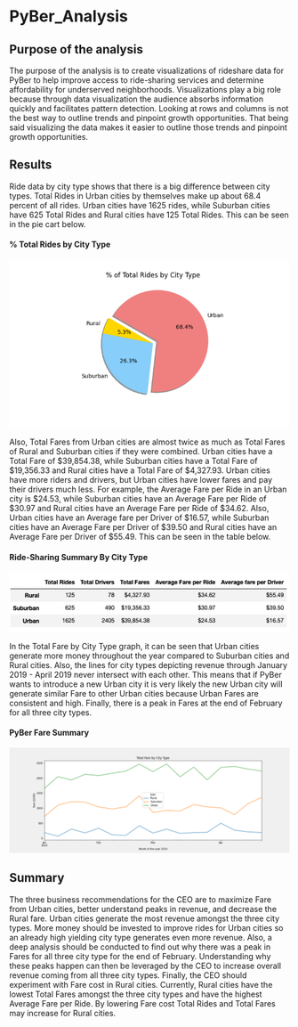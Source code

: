 # PyBer_Analysis

## Purpose of the analysis
The purpose of the analysis is to create visualizations of rideshare data for PyBer to help improve access to ride-sharing services and determine affordability for underserved neighborhoods. Visualizations play a big role because through data visualization the audience absorbs information quickly and facilitates pattern detection. Looking at rows and columns is not the best way to outline trends and pinpoint growth opportunities. That being said visualizing the data makes it easier to outline those trends and pinpoint growth opportunities.

## Results

Ride data by city type shows that there is a big difference between city types. Total Rides in Urban cities by themselves make up about 68.4 percent of all rides. Urban cities have 1625 rides, while Suburban cities have 625 Total Rides and Rural cities have 125 Total Rides. This can be seen in the pie cart below.

#### % Total Rides by City Type

![Pie chart for Total Rides by City Type](./analysis/Fig6.png)

Also, Total Fares from Urban cities are almost twice as much as Total Fares of Rural and Suburban cities if they were combined. Urban cities have a Total Fare of $39,854.38, while Suburban cities have a Total Fare of $19,356.33 and Rural cities have a Total Fare of $4,327.93. Urban cities have more riders and drivers, but Urban cities have lower fares and pay their drivers much less. For example, the Average Fare per Ride in an Urban city is $24.53, while Suburban cities have an Average Fare per Ride of $30.97 and Rural cities have an Average Fare per Ride of $34.62. Also, Urban cities have an Average fare per Driver of $16.57, while Suburban cities have an Average Fare per Driver of $39.50 and Rural cities have an Average Fare per Driver of $55.49. This can be seen in the table below.

#### Ride-Sharing Summary By City Type
![Ride Sharing by Type](./analysis/Ride_Sharing_By_Type.png)

In the Total Fare by City Type graph, it can be seen that Urban cities generate more money throughout the year compared to Suburban cities and Rural cities. Also, the lines for city types depicting revenue through January 2019 - April 2019 never intersect with each other. This means that if PyBer wants to introduce a new Urban city it is very likely the new Urban city will generate similar Fare to other Urban cities because Urban Fares are consistent and high. Finally, there is a peak in Fares at the end of February for all three city types.

#### PyBer Fare Summary
![Pyber Fare Summary](./analysis/PyBer_fare_summary.png)

## Summary
The three business recommendations for the CEO are to maximize Fare from Urban cities, better understand peaks in revenue, and decrease the Rural fare. Urban cities generate the most revenue amongst the three city types. More money should be invested to improve rides for Urban cities so an already high yielding city type generates even more revenue. Also, a deep analysis should be conducted to find out why there was a peak in Fares for all three city type for the end of February. Understanding why these peaks happen can then be leveraged by the CEO to increase overall revenue coming from all three city types. Finally, the CEO should experiment with Fare cost in Rural cities. Currently, Rural cities have the lowest Total Fares amongst the three city types and have the highest Average Fare per Ride. By lowering Fare cost Total Rides and Total Fares may increase for Rural cities. 
